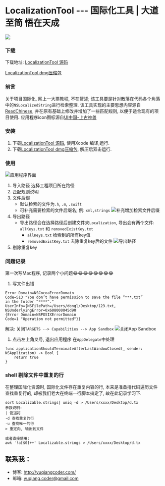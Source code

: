 # LocalizationTool --- 国际化工具 \| 大道至简 悟在天成

![](http://yuqiangcoder.com/assets/postImages/ios/201712/1.png)

### 下载 <a id="&#x4E0B;&#x8F7D;"></a>

下载地址: [LocalizationTool 源码](https://github.com/YQqiang/LocalizationTool)

[LocalizationTool dmg压缩包](https://github.com/YQqiang/LocalizationTool/releases/tag/v1.0)

### 前言 <a id="&#x524D;&#x8A00;"></a>

关于项目国际化, 网上一大票教程, 不在赘述; 该工具要是针对散落在代码各个角落中的`NSLocalizedString`进行检索整理. 该工具实现的主要思想内容源自 [ReadChinese](https://github.com/ashen-zhao/ReadChinese), 并在原有基础上修改并增加了一些匹配规则, 以便于适合现有的项目使用. 应用程序icon图标源自[UI中国-上古神兽](http://www.ui.cn/detail/304791.html)

### 安装 <a id="&#x5B89;&#x88C5;"></a>

1. 下载[LocalizationTool 源码](https://github.com/YQqiang/LocalizationTool), 使用Xcode 编译,运行.
2. 下载[LocalizationTool dmg压缩包](https://github.com/YQqiang/LocalizationTool/releases/tag/v1.0), 解压后双击运行.

### 使用 <a id="&#x4F7F;&#x7528;"></a>

![&#x5E94;&#x7528;&#x7A0B;&#x5E8F;&#x754C;&#x9762;](http://yuqiangcoder.com/assets/postImages/ios/201712/2.png)

1. 导入路径 选择工程项目所在路径
2. 匹配规则说明
3. 文件后缀
   * 默认检索的文件为`.h`, `.m`, `.swift`
   * 可补充需要检索的文件后缀名; 例: `xml,strings` ![&#x8865;&#x5145;&#x589E;&#x52A0;&#x68C0;&#x7D22;&#x6587;&#x4EF6;&#x540E;&#x7F00;](http://yuqiangcoder.com/assets/postImages/ios/201712/5.png)
4. 导出路径
   * 导出路径会在选择路径后创建文件夹`Localization`, 导出会有两个文件: `allKeys.txt` 和 `removedExistKey.txt`
     * `allKeys.txt` 检索到的所有key值
     * `removedExistKey.txt` 去除重复key后的文件 ![&#x5BFC;&#x51FA;&#x8DEF;&#x5F84;](http://yuqiangcoder.com/assets/postImages/ios/201712/6.png)
5. 剔除重复key

### 问题记录 <a id="&#x95EE;&#x9898;&#x8BB0;&#x5F55;"></a>

第一次写Mac程序, 记录两个小问题😂😂😂😂😂😂😂😂

1. 写文件出错

```text
Error Domain=NSCocoaErrorDomain 
Code=513 "You don’t have permission to save the file “***.txt” 
in the folder “****”." 
UserInfo={NSFilePath=/Users/dongl/Desktop/123.txt, 
NSUnderlyingError=0x608000045d90 
{Error Domain=NSPOSIXErrorDomain 
Code=1 "Operation not permitted"}}
```

解决: 关闭`TARGETS --> Capabilities --> App Sandbox` ![&#x5173;&#x95ED;App Sandbox](http://yuqiangcoder.com/assets/postImages/ios/201712/9.png)

1. 点击左上角叉号, 退出应用程序 在`AppDelegate`中处理

```text
func applicationShouldTerminateAfterLastWindowClosed(_ sender: NSApplication) -> Bool {
    return true
}
```

### shell 剔除文件中重复的行 <a id="shell-&#x5254;&#x9664;&#x6587;&#x4EF6;&#x4E2D;&#x91CD;&#x590D;&#x7684;&#x884C;"></a>

在整理国际化资源时, 国际化文件存在重复内容的行, 本来是准备撸代码遍历文件查找重复行的, 却被我们老大在终端一行脚本搞定了, 故在此记录学习下.

```text
sort Localizable.strings| uniq -d > /Users/xxxx/Desktop/d.tx
参数说明: 
| 管道符
-d 查找重复的行
-u 查找唯一的行
> 重定向, 输出到文件

或者直接使用:
awk '!a[$0]++' Localizable.strings > /Users/xxxx/Desktop/d.tx
```

## 联系我： <a id="&#x8054;&#x7CFB;&#x6211;"></a>

* 博客: http://yuqiangcoder.com/
* 邮箱: yuqiang.coder@gmail.com

